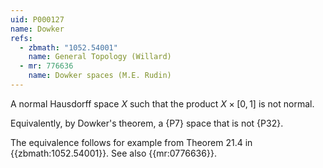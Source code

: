 ```yaml
---
uid: P000127
name: Dowker
refs:
  - zbmath: "1052.54001"
    name: General Topology (Willard)
  - mr: 776636
    name: Dowker spaces (M.E. Rudin)
---
```


A normal Hausdorff space $X$ such that the product $X\times[0,1]$ is not normal.

Equivalently, by Dowker's theorem, a {P7} space that is not {P32}.

The equivalence follows for example from Theorem 21.4 in {{zbmath:1052.54001}}.
See also {{mr:0776636}}.
